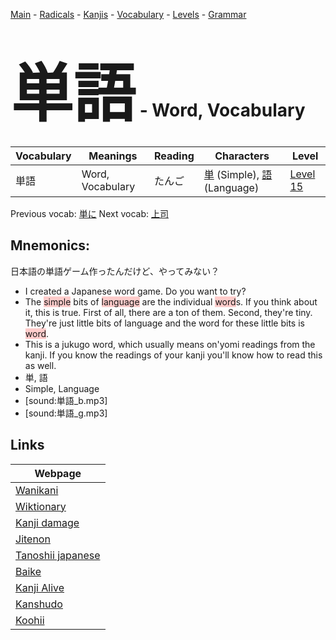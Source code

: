 <style> bigfont {font-size: 100px}</style>
[Main](../README.md) -
[Radicals](../radicals.md) -
[Kanjis](../kanjis.md) -
[Vocabulary](../vocabulary.md) -
[Levels](../levels.md) -
[Grammar](../grammar.md)
# <bigfont> 単語</bigfont> - Word, Vocabulary 

| Vocabulary | Meanings | Reading | Characters | Level |
| --- | --- | --- | --- | --- |
| 単語 | Word, Vocabulary | たんご |  [単](../kanjis/単.md) (Simple), [語](../kanjis/語.md) (Language) | [Level 15](../levels/wk_level15.md) |

Previous vocab: [単に](単に.md) Next vocab: [上司](上司.md) 

## Mnemonics:
日本語の単語ゲーム作ったんだけど、やってみない？
* I created a Japanese word game. Do you want to try?
* The <span style="background-color:#ffcccb"> simple</span> bits of <span style="background-color:#ffcccb"> language</span> are the individual <span style="background-color:#ffcccb"> word</span>s. If you think about it, this is true. First of all, there are a ton of them. Second, they're tiny. They're just little bits of language and the word for these little bits is <span style="background-color:#ffcccb"> word</span>.
* This is a jukugo word, which usually means on'yomi readings from the kanji. If you know the readings of your kanji you'll know how to read this as well.
* 単, 語
* Simple, Language
* [sound:単語_b.mp3]
* [sound:単語_g.mp3]


## Links 

| Webpage |
| --- |
| [Wanikani          ](https://www.wanikani.com/kanji/単語) |
| [Wiktionary        ](https://en.wiktionary.org/wiki/単語) |
| [Kanji damage      ](http://www.kanjidamage.com/kanji/search?utf8=✓&q=単語) |
| [Jitenon           ](https://jitenon.com/kanji/単語) |
| [Tanoshii japanese ](https://www.tanoshiijapanese.com/dictionary/kanji.cfm?k=単語) |
| [Baike             ](https://baike.baidu.com/item/単語) |
| [Kanji Alive       ](https://app.kanjialive.com/単語) |
| [Kanshudo          ](https://www.kanshudo.com/searchmn?q=単語) |
| [Koohii            ](https://kanji.koohii.com/study/kanji/単語) |

